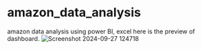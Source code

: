 # amazon_data_analysis
amazon data analysis using power BI, excel 
here is the preview of dashboard.
![Screenshot 2024-09-27 124718](https://github.com/user-attachments/assets/647dbb25-4593-4fbb-b75c-6c95688faf05)
